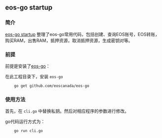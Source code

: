 ## eos-go startup

### 简介

[eos-go startup](https://github.com/dabdevelop/eosgo-startup) 整理了eos-go常用代码，包括创建、查询EOS账号，EOS转账，购买RAM，出售RAM，抵押资源，取消抵押资源，生成密钥对等。

### 前提

前提是安装了[eos-go](https://github.com/eoscanada/eos-go)：

在此工程目录下，安装 `eos-go`

```bash
    go get github.com/eoscanada/eos-go
```

### 使用方法

首先，在 `cli.go` 中替换私钥。然后对相应程序的参数进行修改。

go代码运行方式为：

```bash
    go run cli.go
```